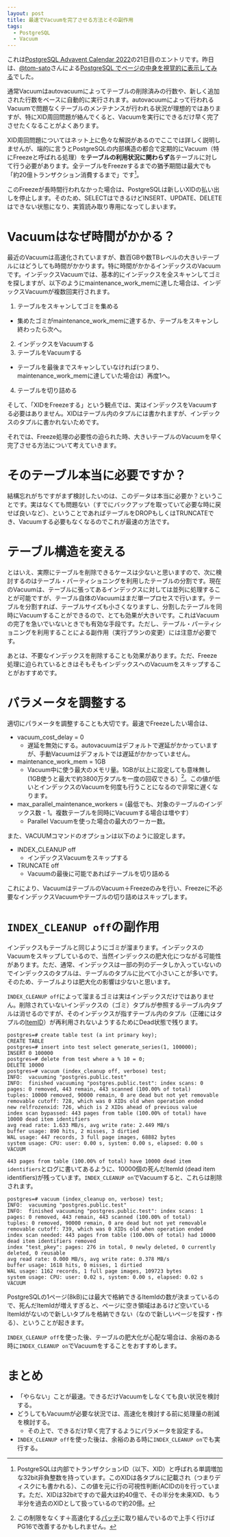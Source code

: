 ```yaml
---
layout: post
title: 最速でVacuumを完了させる方法とその副作用
tags:
  - PostgreSQL
  - Vacuum
---
```


これは[PostgreSQL Advavent Calendar 2022](https://qiita.com/advent-calendar/2022/postgresql)の21日目のエントリです。昨日は、[@tom-sato](https://qiita.com/tom-sato)さんによる[PostgreSQL でページの中身を視覚的に表示してみる](https://qiita.com/tom-sato/items/e91c7cd816bf3464a417)でした。

通常Vacuumはautovacuumによってテーブルの削除済みの行数や、新しく追加された行数をベースに自動的に実行されます。autovacuumによって行われるVacuumで問題なくテーブルのメンテナンスが行われる状況が理想的ではありますが、特にXID周回問題が絡んでくると、Vacuumを実行にできるだけ早く完了させたくなることがよくあります。

XID周回問題についてはネット上に色々な解説があるのでここでは詳しく説明しませんが、端的に言うとPostgreSQLの内部構造の都合で定期的にVacuum（特にFreezeと呼ばれる処理）を**テーブルの利用状況に関わらず**各テーブルに対して行う必要があります。全テーブルをFreezeするまでの猶予期間は最大でも「約20億トランザクション消費するまで」です[^xid]。

このFreezeが長時間行われなかった場合は、PostgreSQLは新しいXIDの払い出しを停止します。そのため、SELECTはできるけどINSERT、UPDATE、DELETEはできない状態になり、実質読み取り専用になってしまいます。

[^xid]: PostgreSQLは内部でトランザクションID（以下、XID）と呼ばれる単調増加な32bit非負整数を持っています。このXIDは各タプルに記載され（つまりディスクにも書かれる）、この値を元に行の可視性判断(ACIDのI)を行っています。ただ、XIDは32bitですので最大は約40億で、その半分を未来XID、もう半分を過去のXIDとして扱っているので約20億。

# Vacuumはなぜ時間がかかる？

最近のVacuumは高速化されていますが、数百GBや数TBレベルの大きいテーブルにはどうしても時間がかかります。特に時間がかかるインデックスのVacuumです。インデックスVacuumでは、基本的にインデックスを全スキャンしてゴミを探しますが、以下のようにmaintenance_work_memに達した場合は、インデックスVacuumが複数回実行されます。

1. テーブルをスキャンしてゴミを集める
  * 集めたゴミがmaintenance_work_memに達するか、テーブルをスキャンし終わったら次へ。
2. インデックスをVacuumする
3. テーブルをVacuumする
  * テーブルを最後までスキャンしていなければ(つまり、maintenance_work_memに達していた場合は）再度1へ。
4. テーブルを切り詰める

そして、「XIDをFreezeする」という観点では、実はインデックスをVacuumする必要はありません。XIDはテーブル内のタプルには書かれますが、インデックスのタプルに書かれないためです。

それでは、Freeze処理の必要性の迫られた時、大きいテーブルのVacuumを早く完了させる方法について考えていきます。

# そのテーブル本当に必要ですか？

結構忘れがちですがまず検討したいのは、このデータは本当に必要か？ということです。実はなくても問題ない（すでにバックアップを取っていて必要な時に戻せば良いなど）、ということであればテーブルをDROPもしくはTRUNCATEでき、Vacuumする必要もなくなるのでこれが最速の方法です。

# テーブル構造を変える

とはいえ、実際にテーブルを削除できるケースは少ないと思いますので、次に検討するのはテーブル・パーティショニングを利用したテーブルの分割です。現在のVacuumは、テーブルに張ってあるインデックスに対しては並列に処理することが可能ですが、テーブル自体のVacuumはまだ単一プロセスで行います。テーブルを分割すれば、テーブルサイズも小さくなりますし、分割したテーブルを同時にVacuumすることができるので、とても効果が大きいです。これはVacuumの完了を急いでいないときでも有効な手段です。ただし、テーブル・パーティショニングを利用することによる副作用（実行プランの変更）には注意が必要です。

あとは、不要なインデックスを削除することも効果があります。ただ、Freeze処理に迫られているときはそもそもインデックスへのVacuumをスキップすることがおすすめです。

# パラメータを調整する

適切にパラメータを調整することも大切です。最速でFreezeしたい場合は、

* vacuum_cost_delay = 0
  * 遅延を無効にする。autovacuumはデフォルトで遅延がかかっていますが、手動Vacuumはデフォルトでは遅延がかかっていません。
* maintenance_work_mem = 1GB
  * Vacuum中に使う最大のメモリ量。1GBが以上に設定しても意味無し(1GB使うと最大で約3800万タプルを一度の回収できる）[^maintenance_work_mem]。この値が低いとインデックスのVacuumを何度も行うことになるので非常に遅くなります。
* max_parallel_maintenance_workers = (最低でも、対象のテーブルのインデックス数 - 1。複数テーブルを同時にVacuumする場合は増やす）
  * Parallel Vacuumを使った場合の最大のワーカー数。

[^maintenance_work_mem]: この制限をなくす＋高速化する[パッチ](https://www.postgresql.org/message-id/CAD21AoAfOZvmfR0j8VmZorZjL7RhTiQdVttNuC4W-Shdc2a-AA%40mail.gmail.com)に取り組んでいるので上手く行けばPG16で改善するかもしれません。

また、VACUUMコマンドのオプションは以下のように設定します。

* INDEX_CLEANUP off
  * インデックスVacuumをスキップする
* TRUNCATE off
  * Vacuumの最後に可能であればテーブルを切り詰める

これにより、VacuumはテーブルのVacuum＋Freezeのみを行い、Freezeに不必要なインデックスVacuumやテーブルの切り詰めはスキップします。

# `INDEX_CLEANUP off`の副作用

インデックスもテーブルと同じようにゴミが溜まります。インデックスのVacuumをスキップしているので、当然インデックスの肥大化につながる可能性があります。ただ、通常、インデックスは一部の列のデータしか入っていないのでインデックスのタプルは、テーブルのタプルに比べて小さいことが多いです。そのため、テーブルよりは肥大化の影響は少ないと思います。

`INDEX_CLEANUP off`によって溜まるゴミは実はインデックスだけではありません。削除されていないインデックスの（ゴミ）タプルが参照するテーブル内タプルは消せるのですが、そのインデックスが指すテーブル内のタプル（正確にはタプルの[ItemID](https://www.postgresql.jp/document/14/html/storage-page-layout.html#STORAGE-PAGE-LAYOUT-FIGURE)）が再利用されないようするためにDead状態で残ります。

```
postgres=# create table test (a int primary key);
CREATE TABLE
postgres=# insert into test select generate_series(1, 100000);
INSERT 0 100000
postgres=# delete from test where a % 10 = 0;
DELETE 10000
postgres=# vacuum (index_cleanup off, verbose) test;
INFO:  vacuuming "postgres.public.test"
INFO:  finished vacuuming "postgres.public.test": index scans: 0
pages: 0 removed, 443 remain, 443 scanned (100.00% of total)
tuples: 10000 removed, 90000 remain, 0 are dead but not yet removable
removable cutoff: 728, which was 0 XIDs old when operation ended
new relfrozenxid: 726, which is 2 XIDs ahead of previous value
index scan bypassed: 443 pages from table (100.00% of total) have 10000 dead item identifiers
avg read rate: 1.633 MB/s, avg write rate: 2.449 MB/s
buffer usage: 890 hits, 2 misses, 3 dirtied
WAL usage: 447 records, 3 full page images, 68882 bytes
system usage: CPU: user: 0.00 s, system: 0.00 s, elapsed: 0.00 s
VACUUM
```

`443 pages from table (100.00% of total) have 10000 dead item identifiers`とログに書いてあるように、10000個の死んだItemId (dead item identifiers)が残っています。`INDEX_CLEANUP on`でVacuumすると、これらは削除されます。

```
postgres=# vacuum (index_cleanup on, verbose) test;
INFO:  vacuuming "postgres.public.test"
INFO:  finished vacuuming "postgres.public.test": index scans: 1
pages: 0 removed, 443 remain, 443 scanned (100.00% of total)
tuples: 0 removed, 90000 remain, 0 are dead but not yet removable
removable cutoff: 739, which was 0 XIDs old when operation ended
index scan needed: 443 pages from table (100.00% of total) had 10000 dead item identifiers removed
index "test_pkey": pages: 276 in total, 0 newly deleted, 0 currently deleted, 0 reusable
avg read rate: 0.000 MB/s, avg write rate: 0.378 MB/s
buffer usage: 1618 hits, 0 misses, 1 dirtied
WAL usage: 1162 records, 1 full page images, 109723 bytes
system usage: CPU: user: 0.02 s, system: 0.00 s, elapsed: 0.02 s
VACUUM
```

PostgreSQLの1ページ(8kB)には最大で格納できるItemIdの数が決まっているので、死んだItemIdが増えすぎると、ページに空き領域はあるけど空いているItemIdがないので新しいタプルを格納できない（なので新しいページを探す・作る）、ということが起きます。

`INDEX_CLEANUP off`を使った後、テーブルの肥大化が心配な場合は、余裕のある時に`INDEX_CLEANUP on`でVacuumをすることをおすすめします。

# まとめ

* 「やらない」ことが最速。できるだけVacuumをしなくても良い状況を検討する。
* どうしてもVacuumが必要な状況では、高速化を検討する前に処理量の削減を検討する。
  * その上で、できるだけ早く完了するようにパラメータを設定する。
* `INDEX_CLEANUP off`を使った後は、余裕のある時に`INDEX_CLEANUP on`でも実行する。


